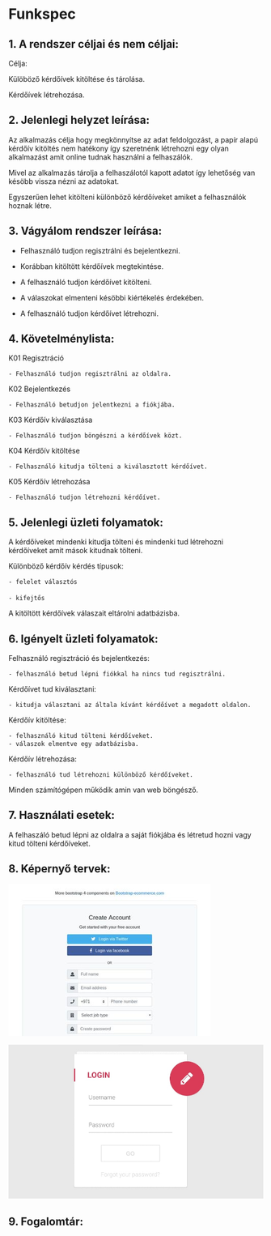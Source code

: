 # Funkspec

## 1. A rendszer céljai és nem céljai:

Célja:

Külöböző kérdőívek kitöltése és tárolása.

Kérdőívek létrehozása.

## 2. Jelenlegi helyzet leírása:

Az alkalmazás célja hogy megkönnyítse az adat feldolgozást, a papír alapú kérdőív kitöltés nem hatékony így szeretnénk létrehozni egy olyan alkalmazást amit online tudnak használni a felhaszálók.

Mivel az alkalmazás tárolja a felhaszálotól kapott adatot így lehetőség van késöbb vissza nézni az adatokat.

Egyszerűen lehet kitölteni különböző kérdőíveket amiket a felhasználók hoznak létre.

## 3. Vágyálom rendszer leírása: 


- Felhasználó tudjon regisztrálni és bejelentkezni.

- Korábban kitöltött kérdőívek megtekintése.

- A felhasználó tudjon kérdőívet kitölteni.

- A válaszokat elmenteni késöbbi kiértékelés érdekében.

- A felhasználó tudjon kérdőívet létrehozni.


## 4. Követelménylista:

K01 Regisztráció

	- Felhasználó tudjon regisztrálni az oldalra.

K02 Bejelentkezés

	- Felhasználó betudjon jelentkezni a fiókjába.

K03 Kérdőív kiválasztása

	- Felhasználó tudjon böngészni a kérdőívek közt.

K04 Kérdőív kitöltése

	- Felhasználó kitudja tölteni a kiválasztott kérdőívet.

K05 Kérdőív létrehozása

	- Felhasználó tudjon létrehozni kérdőívet.

## 5. Jelenlegi üzleti folyamatok:

A kérdőíveket mindenki kitudja tölteni és mindenki tud létrehozni kérdőíveket amit mások kitudnak tölteni.

Különböző kérdőív kérdés típusok:

    - felelet választós

    - kifejtős

A kitöltött kérdőívek válaszait eltárolni adatbázisba.

## 6. Igényelt üzleti folyamatok:


Felhasználó regisztráció és bejelentkezés:
    
    - felhasználó betud lépni fiókkal ha nincs tud regisztrálni.

Kérdőívet tud kiválasztani:
    
    - kitudja választani az általa kívánt kérdőívet a megadott oldalon.

Kérdőív kitöltése:
    
    - felhasználó kitud tölteni kérdőíveket.
    - válaszok elmentve egy adatbázisba.

Kérdőív létrehozása:
    
    - felhasználó tud létrehozni különböző kérdőíveket.

Minden számítógépen működik amin van web böngésző.

## 7. Használati esetek:

A felhaszáló betud lépni az oldalra a saját fiókjába és létretud hozni vagy kitud tölteni kérdőíveket.

## 8. Képernyő tervek:

![](kepernyoterv1.png)

![](kepernyoterv2.png)

## 9. Fogalomtár:
